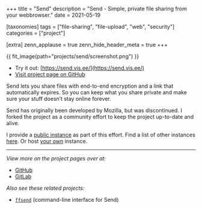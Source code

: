 +++
title = "Send"
description = "Send - Simple, private file sharing from your webbrowser."
date = 2021-05-19

[taxonomies]
tags = ["file-sharing", "file-upload", "web", "security"]
categories = ["project"]

[extra]
zenn_applause = true
zenn_hide_header_meta = true
+++

{{ fit_image(path="projects/send/screenshot.png") }}

- Try it out: [https://send.vis.ee/](https://send.vis.ee/)
- [Visit project page on GitHub][github]

Send lets you share files with end-to-end encryption and a link that
automatically expires. So you can keep what you share private and make sure your
stuff doesn’t stay online forever.

Send has originally been developed by Mozilla, but was discontinued. I forked
the project as a community effort to keep the project up-to-date and alive.

I provide a [public instance](https://send.vis.ee) as part of this effort. Find
a list of other instances [here][instances]. Or host [your own][deployment]
instance.

---

_View more on the project pages over at:_

- [GitHub][github]
- [GitLab][gitlab]

_Also see these related projects:_

- [`ffsend`](@/projects/ffsend.md) <span class="muted">(command-line interface for Send)</span>

[deployment]: https://github.com/timvisee/send#deployment
[github]: https://github.com/timvisee/send
[gitlab]: https://gitlab.com/timvisee/send
[instances]: https://github.com/timvisee/send-instances/
[public-instance]: https://send.vis.ee/
